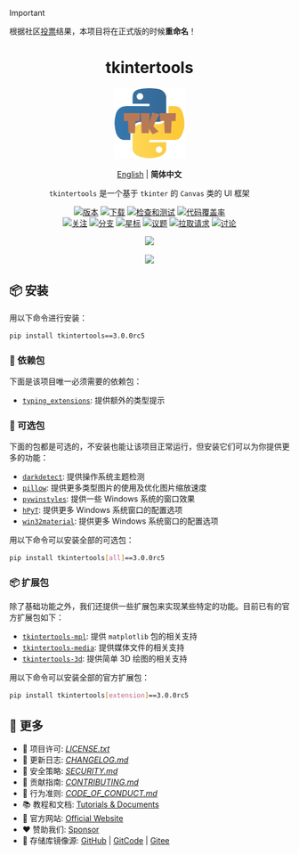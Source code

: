 > [!IMPORTANT]  
> 根据社区[投票](https://github.com/Xiaokang2022/tkintertools/discussions/41)结果，本项目将在正式版的时候**重命名**！

<h1 align="center">tkintertools</h1>

<p align="center"><img src="docs/logo.png" alt="Logo" title="Logo" /></p>

<p align="center"><a href="README.md">English</a> | <b>简体中文</b></p>

<p align="center">
<code>tkintertools</code> 是一个基于 <code>tkinter</code> 的 <code>Canvas</code> 类的 UI 框架
</p>

<p align="center">
<a href="https://github.com/Xiaokang2022/tkintertools/releases"><img src="https://custom-icon-badges.demolab.com/github/v/release/Xiaokang2022/tkintertools?logo=tag&label=%e7%89%88%e6%9c%ac" alt="版本" title="版本" /></a>
<a href="https://pypistats.org/packages/tkintertools"><img src="https://custom-icon-badges.demolab.com/pypi/dm/tkintertools?logo=download&label=%e4%b8%8b%e8%bd%bd" alt="下载" title="下载" /></a>
<a href="https://github.com/Xiaokang2022/tkintertools/actions"><img src="https://custom-icon-badges.demolab.com/github/actions/workflow/status/Xiaokang2022/tkintertools/python-package.yml?logo=play&label=%e6%a3%80%e6%9f%a5%e5%92%8c%e6%b5%8b%e8%af%95" alt="检查和测试" title="检查和测试"/></a>
<a href="https://codecov.io/gh/Xiaokang2022/tkintertools"><img src="https://img.shields.io/codecov/c/github/Xiaokang2022/tkintertools?logoColor=white&logo=codecov&label=%e4%bb%a3%e7%a0%81%e8%a6%86%e7%9b%96%e7%8e%87" alt="代码覆盖率" title="代码覆盖率"></a>
<br/>
<a href="https://github.com/Xiaokang2022/tkintertools/watchers"><img src="https://custom-icon-badges.demolab.com/github/watchers/Xiaokang2022/tkintertools?style=flat&logo=eye&label=%e5%85%b3%e6%b3%a8" alt="关注" title="关注" /></a>
<a href="https://github.com/Xiaokang2022/tkintertools/forks"><img src="https://custom-icon-badges.demolab.com/github/forks/Xiaokang2022/tkintertools?style=flat&logo=repo-forked&label=%e5%88%86%e6%94%af" alt="分支" title="分支" /></a>
<a href="https://github.com/Xiaokang2022/tkintertools/stargazers"><img src="https://custom-icon-badges.demolab.com/github/stars/Xiaokang2022/tkintertools?color=gold&style=flat&logo=star&label=%e6%98%9f%e6%a0%87" alt="星标" title="星标" /></a>
<a href="https://github.com/Xiaokang2022/tkintertools/issues"><img src="https://custom-icon-badges.demolab.com/github/issues/Xiaokang2022/tkintertools?logo=issue-opened&label=%e8%ae%ae%e9%a2%98" alt="议题" title="议题" /></a>
<a href="https://github.com/Xiaokang2022/tkintertools/pulls"><img src="https://custom-icon-badges.demolab.com/github/issues-pr/Xiaokang2022/tkintertools?logo=git-pull-request&label=%e6%8b%89%e5%8f%96%e8%af%b7%e6%b1%82" alt="拉取请求" title="拉取请求" /></a>
<a href="https://github.com/Xiaokang2022/tkintertools/discussions"><img src="https://custom-icon-badges.demolab.com/github/discussions/Xiaokang2022/tkintertools?logo=comment-discussion&label=%e8%ae%a8%e8%ae%ba" alt="讨论" title="讨论" /></a>
</p>

<p align="center">
<a href="https://github.com/Xiaokang2022/tkintertools/pulse"><img src="https://repobeats.axiom.co/api/embed/ab8fae686a5a96f91fa71c40c53c189310924f5e.svg" /></a>
</p>

<p align="center">
    <a href="https://star-history.com/#Xiaokang2022/tkintertools&Date">
        <picture>
            <source media="(prefers-color-scheme: dark)" srcset="https://api.star-history.com/svg?repos=Xiaokang2022/tkintertools&type=Date&theme=dark" />
            <source media="(prefers-color-scheme: light)" srcset="https://api.star-history.com/svg?repos=Xiaokang2022/tkintertools&type=Date" />
            <img src="https://api.star-history.com/svg?repos=Xiaokang2022/tkintertools&type=Date" />
        </picture>
    </a>
</p>

## 📦 安装

用以下命令进行安装：

```bash
pip install tkintertools==3.0.0rc5
```

### 📌 依赖包

下面是该项目唯一必须需要的依赖包：

* [`typing_extensions`](https://github.com/python/typing_extensions): 提供额外的类型提示

### 🎨 可选包

下面的包都是可选的，不安装也能让该项目正常运行，但安装它们可以为你提供更多的功能：

* [`darkdetect`](https://github.com/albertosottile/darkdetect): 提供操作系统主题检测
* [`pillow`](https://github.com/python-pillow/Pillow): 提供更多类型图片的使用及优化图片缩放速度
* [`pywinstyles`](https://github.com/Akascape/py-window-styles): 提供一些 Windows 系统的窗口效果
* [`hPyT`](https://github.com/Zingzy/hPyT): 提供更多 Windows 系统窗口的配置选项
* [`win32material`](https://github.com/littlewhitecloud/win32style): 提供更多 Windows 系统窗口的配置选项

用以下命令可以安装全部的可选包：

```bash
pip install tkintertools[all]==3.0.0rc5
```

### 📦 扩展包

除了基础功能之外，我们还提供一些扩展包来实现某些特定的功能。目前已有的官方扩展包如下：

* [`tkintertools-mpl`](https://github.com/Xiaokang2022/tkintertools-mpl): 提供 `matplotlib` 包的相关支持
* [`tkintertools-media`](https://github.com/Xiaokang2022/tkintertools-media): 提供媒体文件的相关支持
* [`tkintertools-3d`](https://github.com/Xiaokang2022/tkintertools-3d): 提供简单 3D 绘图的相关支持

用以下命令可以安装全部的官方扩展包：

```bash
pip install tkintertools[extension]==3.0.0rc5
```

## 👀 更多

* 📑 项目许可: [*LICENSE.txt*](LICENSE.txt)
* 📘 更新日志: [*CHANGELOG.md*](CHANGELOG.md)
* 📕 安全策略: [*SECURITY.md*](SECURITY.md)
* 📗 贡献指南: [*CONTRIBUTING.md*](CONTRIBUTING.md)
* 📙 行为准则: [*CODE_OF_CONDUCT.md*](CODE_OF_CONDUCT.md)
* 📚 教程和文档: [Tutorials & Documents](https://xiaokang2022.github.io/tkintertools-docs/)
* 🎉 官方网站: [Official Website](https://xiaokang2022.github.io/tkintertools/)
* ❤️ 赞助我们: [Sponsor](https://xiaokang2022.github.io/tkintertools/Sponsor/)
* 🚀 存储库镜像源:
[GitHub](https://github.com/Xiaokang2022/tkintertools) |
[GitCode](https://gitcode.com/Xiaokang2022/tkintertools) |
[Gitee](https://gitee.com/Xiaokang2022/tkintertools)
